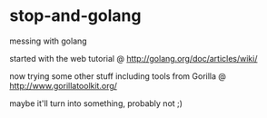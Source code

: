 stop-and-golang
===============

messing with golang

started with the web tutorial @ http://golang.org/doc/articles/wiki/

now trying some other stuff including tools from Gorilla @ http://www.gorillatoolkit.org/

maybe it'll turn into something, probably not ;)
